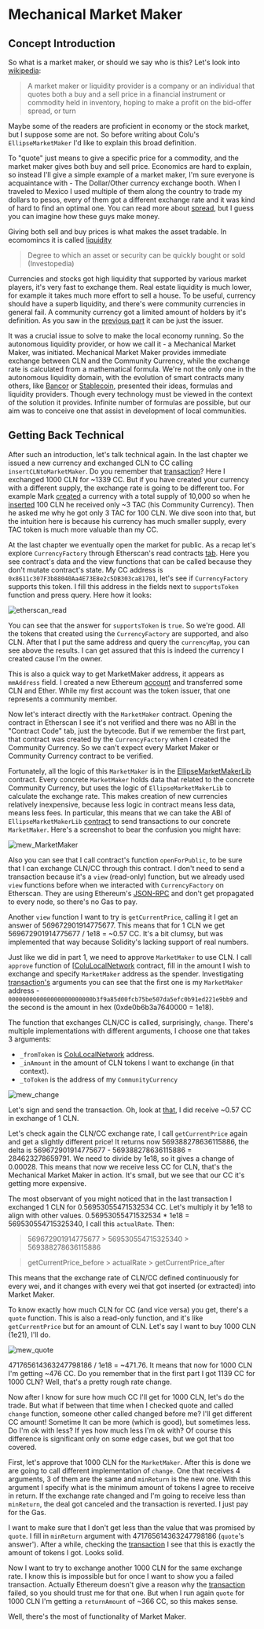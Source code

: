 # Mechanical Market Maker

## Concept Introduction

So what is a market maker, or should we say who is this? Let's look into [wikipedia](https://en.wikipedia.org/wiki/Market_maker):

>A market maker or liquidity provider is a company or an individual that quotes both a buy and a sell price in a financial instrument or commodity held in inventory, hoping to make a profit on the bid-offer spread, or turn

Maybe some of the readers are proficient in economy or the stock market, but I suppose some are not. So before writing about Colu's `EllipseMarketMaker` I'd like to explain this broad definition.

To "quote" just means to give a specific price for a commodity, and the market maker gives both buy and sell price. Economics are hard to explain, so instead I'll give a simple example of a market maker, I'm sure everyone is acquaintance with - The Dollar/Other currency exchange booth. When I traveled to Mexico I used multiple of them along the country to trade my dollars to pesos, every of them got a different exchange rate and it was kind of hard to find an optimal one. You can read more about [spread](https://en.wikipedia.org/wiki/Bid%E2%80%93ask_spread), but I guess you can imagine how these guys make money.

Giving both sell and buy prices is what makes the asset tradable. In ecomomincs it is called [liquidity](https://www.investopedia.com/terms/l/liquidity.asp)

> Degree to which an asset or security can be quickly bought or sold (Investopedia)

Currencies and stocks got high liquidity that supported by various market players, it's very fast to exchange them. Real estate liquidity is much lower, for example it takes much more effort to sell a house. To be useful, currency should have a superb liquidity, and there's were community currencies in general fail. A community currency got a limited amount of holders by it's definition. As you saw in the [previous part](1_CurrencyFactory.md) it can be just the issuer.

It was a crucial issue to solve to make the local economy running. So the autonomous liquidity provider, or how we call it - a Mechanical Market Maker, was initiated. Mechanical Market Maker provides immediate exchange between CLN and the Community Currency, while the exchange rate is calculated from a mathematical formula. We're not the only one in the autonomous liquidity domain, with the evolution of smart contracts many others, like [Bancor](https://www.bancor.network/) or [Stablecoin](http://cdetr.io/smart-markets/), presented their ideas, formulas and liquidity providers. Though every technology must be viewed in the context of the solution it provides. Infinite number of formulas are possible, but our aim was to conceive one that assist in development of local communities.


## Getting Back Technical

After such an introduction, let's talk technical again. In the last chapter we issued a new currency and exchanged CLN to CC calling `insertCLNtoMarketMaker`. Do you remember that [transaction](https://ropsten.etherscan.io/tx/0x350fe7bad490baa8a0446c8f5f76bb913b8238fcd882832bb7b4b3e354d1b9c6)? Here I exchanged 1000 CLN for ~1339 CC. But if you have created your currency with a different supply, the exchange rate is going to be different too. For example Mark [created](https://etherscan.io/tx/0xe444c7b274e937bf97484d480c6eb5d0859e5754164ea911c68138280364234d) a currency with a total supply of 10,000 so when he [inserted](https://etherscan.io/tx/0xb565b4f820efd0298158d023a43ef28b9cfc5caf62b4a1fc17bf0169a324003f) 100 CLN he received only ~3 TAC (his Community Currency). Then he asked me why he got only 3 TAC for 100 CLN. We dive soon into that, but the intuition here is because his currency has much smaller supply, every TAC token is much more valuable than my CC.

At the last chapter we eventually open the market for public. As a recap let's explore `CurrencyFactory` through Etherscan's read contracts [tab](https://ropsten.etherscan.io/address/0x7b2cbec58653aaf79842b80ed184b2ecb4e17d59#readContract). Here you see contract's data and the view functions that can be called because they don't mutate contract's state. My CC address is `0x8611c307F3b88040Aa4E73E8e2c5DB303ca81701`, let's see if `CurrencyFactory` supports this token. I fill this address in the fields next to `supportsToken` function and press query. Here how it looks:

![etherscan_read](../assets/etherscan_read.png)

You can see that the answer for `supportsToken` is `true`. So we're good. All the tokens that created using the `CurrencyFactory` are supported, and also CLN. After that I put the same address and query the `currencyMap`, you can see above the results. I can get assured that this is indeed the currency I created cause I'm the owner.

This is also a quick way to get MarketMaker address, it appears as `mmAddress` field. I created a new Ethereum [account](https://ropsten.etherscan.io/address/0x28ef70800b19b3bf15bf8210f351a95f15613aeb) and transferred some CLN and Ether. While my first account was the token issuer, that one represents a community member.

Now let's interact directly with the `MarketMaker` contract. Opening the contract in Etherscan I see it's not verified and there was no ABI in the "Contract Code" tab, just the bytecode. But if we remember the first part, that contract was created by the `CurrencyFactory` when I created the Community Currency. So we can't expect every Market Maker or Community Currency contract to be verified.

Fortunately, all the logic of this `MarketMaker` is in the [EllipseMarketMakerLib](../reference/EllipseMarketMakerLib.md) contract. Every concrete `MarketMaker` holds data that related to the concrete Community Currency, but uses the logic of `EllipseMarketMakerLib` to calculate the exchange rate. This makes creation of new currencies relatively inexpensive, because less logic in contract means less data, means less fees. In particular, this means that we can take the ABI of `EllipseMarketMakerLib` [contract](https://ropsten.etherscan.io/address/0x30724fa809d40330eacab9c7ebcfb2a0058c381c) to send transactions to our concrete `MarketMaker`. Here's a screenshot to bear the confusion you might have:

![mew_MarketMaker](../assets/mew_MarketMaker.png)

Also you can see that I call contract's function  `openForPublic`, to be sure that I can exchange CLN/CC through this contract. I don't need to send a transaction because it's a `view` (read-only) function, but we already used `view` functions before when we interacted with `CurrencyFactory` on Etherscan. They are using Ethereum's [JSON-RPC](https://github.com/ethereum/wiki/wiki/JSON-RPC) and don't get propagated to every node, so there's no Gas to pay.

Another `view` function I want to try is `getCurrentPrice`, calling it I get an answer of 569672901914775677. This means that for 1 CLN we get 569672901914775677 / 1e18 = ~0.57 CC. It's a bit clumsy, but was implemented that way because Solidity's lacking support of real numbers.


Just like we did in part 1, we need to approve `MarketMaker` to use CLN. I call `approve` function of [[ColuLocalNetwork](../reference/ColuLocalNetwork.md) contract, fill in the amount I wish to exchange and specify `MarketMaker` address as the spender. Investigating [transaction's](https://ropsten.etherscan.io/tx/0x4d59b4e0dfe3e853e94e0515bda6a0cac921b5db54ad52b2edf950d7c1c574d4) arguments you can see that the first one is my `MarketMaker` address - `000000000000000000000000b3f9a85d00fcb75be507da5efc0b91ed221e9bb9` and the second is the amount in hex (0xde0b6b3a7640000 = 1e18).


The function that exchanges CLN/CC is called, surprisingly, `change`. There's multiple implementations with different arguments, I choose one that takes 3 arguments:
-  `_fromToken` is [ColuLocalNetwork](../reference/ColuLocalNetwork.md) address.
-  `_inAmount` in the amount of CLN tokens I want to exchange (in that context).
-  `_toToken` is the address of my `CommunityCurrency`

![mew_change](../assets/mew_change.png)

Let's sign and send the transaction. Oh, look at [that](https://ropsten.etherscan.io/tx/0x9e3ef01e47e4a1d6af4d1fbcbcca6f0b7ed287476bddd7a26c174e97ae68788d), I did receive ~0.57 CC in exchange of 1 CLN.

Let's check again the CLN/CC exchange rate, I call `getCurrentPrice` again and get a slightly different price! It returns now 569388278636115886, the delta is 569672901914775677 - 569388278636115886 = 284623278659791. We need to divide by 1e18, so it gives a change of 0.00028. This means that now we receive less CC for CLN, that's the Mechanical Market Maker in action. It's small, but we see that our CC it's getting more expensive.

The most observant of you might noticed that in the last transaction I exchanged 1 CLN for 0.56953055471532534 CC. Let's multiply it by 1e18 to align with other values. 0.56953055471532534 * 1e18 = 569530554715325340, I call this `actualRate`. Then:

> 569672901914775677 > 569530554715325340 > 569388278636115886

> getCurrentPrice_before > actualRate > getCurrentPrice_after

This means that the exchange rate of CLN/CC defined continuously for every wei, and it changes with every wei that got inserted (or extracted) into Market Maker.

To know exactly how much CLN for CC (and vice versa) you get, there's a `quote` function. This is also a read-only function, and it's like `getCurrentPrice` but for an amount of CLN. Let's say I want to buy 1000 CLN (1e21), I'll do.

![mew_quote](../assets/mew_quote.png)

471765614363247798186 / 1e18 = ~471.76. It means that now for 1000 CLN I'm getting ~476 CC. Do you remember that in the first part I got 1139 CC for 1000 CLN? Well, that's a pretty rough rate change.

Now after I know for sure how much CC I'll get for 1000 CLN, let's do the trade. But what if between that time when I checked quote and called `change` function, someone other called changed before me? I'll get different CC amount! Sometime It can be more (which is good), but sometimes less. Do I'm ok with less? If yes how much less I'm ok with? Of course this difference is significant only on some edge cases, but we got that too covered.

First, let's approve that 1000 CLN for the `MarketMaker`. After this is done we are going to call different implementation of `change`. One that receives 4 arguments, 3 of them are the same and `minReturn` is the new one. With this argument I specify what is the minimum amount of tokens I agree to receive in return. If the exchange rate changed and I'm going to receive less than `minReturn`, the deal got canceled and the transaction is reverted. I just pay for the Gas.

I want to make sure that I don't get less than the value that was promised by `quote`. I fill in `minReturn` argument with 471765614363247798186 (`quote`'s answer'). After a while, checking the [transaction](https://ropsten.etherscan.io/tx/0x6c711ea96f507a8e71330fb5a3f4b675c81eda3083a2b2b707217802f199e673) I see that this is exactly the amount of tokens I got. Looks solid.

Now I want to try to exchange another 1000 CLN for the same exchange rate. I know this is impossible but for once I want to show you a failed transaction. Actually Ethereum doesn't give a reason why the [transaction](https://ropsten.etherscan.io/tx/0x1bc68cacb5bf67dcb0d3c0ee8eedf124171aadeaaa52f5107f5806649aa31a05) failed, so you should trust me for that one. But when I run again `quote` for 1000 CLN I'm getting a `returnAmount` of ~366 CC, so this makes sense.


Well, there's the most of functionality of Market Maker.
